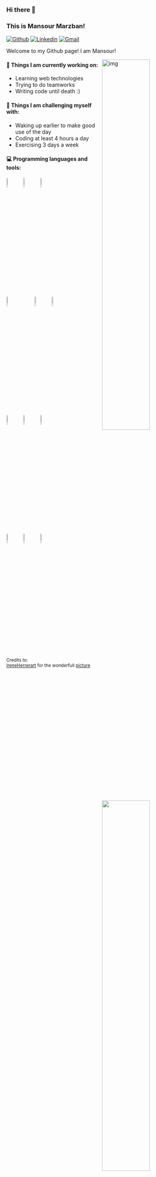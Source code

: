 ### Hi there 👋 
### This is Mansour Marzban!

[![Github](https://img.shields.io/badge/-Github-000?style=flat&logo=Github&logoColor=white)](https://github.com/FernandoRoldan93)
[![Linkedin](https://img.shields.io/badge/-LinkedIn-blue?style=flat&logo=Linkedin&logoColor=white)](https://www.linkedin.com/in/froldanzafra/)
[![Gmail](https://img.shields.io/badge/-Gmail-c14438?style=flat&logo=Gmail&logoColor=white)](mailto:Fernando.Roldan.Zafra@gmail.com)

Welcome to my Github page! I am Mansour!  

<img align="right" alt="img" src="https://hungarytoday.hu/wp-content/uploads/2021/04/hide-the-pain-harold.jpg" width="50%" height="auto" />


#### 🌱 Things I am currently working on: 
- Learning web technologies 
- Trying to do teamworks 
- Writing code until death :)

#### :muscle: Things I am challenging myself with:
- Waking up earlier to make good use of the day
- Coding at least 4 hours a day
- Exercising 3 days a week

#### :computer: Programming languages and tools: 
<p>
	<img width="50%" align="right" src="https://github-readme-stats.vercel.app/api?username=FernandoRoldan93&show_icons=true&hide_border=true" />

<code><img width="8%" src="https://www.vectorlogo.zone/logos/php/php-icon.svg"></code>
<code><img width="8%" src="https://www.vectorlogo.zone/logos/sass-lang/sass-lang-icon.svg"></code>
<code><img width="8%" src="https://www.vectorlogo.zone/logos/javascript/javascript-icon.svg"></code>
<br />
<code><img width="8%" style="margin-right: 30px" src="https://www.vectorlogo.zone/logos/w3_html5/w3_html5-icon.svg"></code>
<code><img width="8%" src="https://www.vectorlogo.zone/logos/mysql/mysql-icon.svg"></code>
<code><img width="8%" src="https://www.vectorlogo.zone/logos/netlifyapp_watercss/netlifyapp_watercss-ar21.svg"></code>
<br />
<code><img width="8%" src="https://www.vectorlogo.zone/logos/jquery/jquery-icon.svg"></code>
<code><img width="8%" src="https://www.vectorlogo.zone/logos/reactjs/reactjs-icon.svg"></code>
<code><img width="8%" src="https://www.vectorlogo.zone/logos/getbootstrap/getbootstrap-icon.svg"></code>
<br />
<code><img width="8%" src="https://www.vectorlogo.zone/logos/laravel/laravel-icon.svg"></code>
<code><img width="8%" src="https://www.vectorlogo.zone/logos/js_webpack/js_webpack-icon.svg"></code>
<code><img width="8%" src="https://www.vectorlogo.zone/logos/typescriptlang/typescriptlang-icon.svg"></code>

</p>

<sub>Credits to: <br/>[IreneHerrerart](https://www.artstation.com/ireneherrera) for the wonderfull [picture](https://github.com/FernandoRoldan93/FernandoRoldan93/blob/master/cover_image.jpg)</sub>
